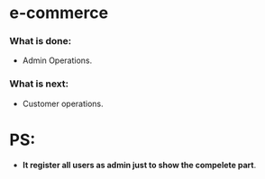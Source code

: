 # e-commerce

### What is done:
-  Admin Operations.
### What is next:
- Customer operations.
# PS:
- **It register all users as admin just to show the compelete part**.
